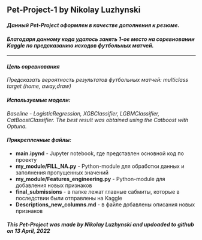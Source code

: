 ## Pet-Project-1 by Nikolay Luzhynski
<h4><i>Данный Pet-Project оформлен в качестве дополнения к резюме.</h4></i>
<h4><i>Благодаря данному кода удалось занять 1-ое место на соревновании Kaggle по предсказанию исходов футбольных матчей.</h4></i>
<hr/>
<h4><b><i>Цель соревнования</i></b></h4 ><i>Предсказать вероятность результатов футбольных матчей: multiclass target (home, away,draw)</i>
<h4><b><i>Используемые модели:</i></b></h4> <i> Baseline - LogisticRegression, XGBClassifier, LGBMClassifier, CatBoostClassifier. 
    The best result was obtained using the Catboost with Optuna.</i>
<h4><i>Прикрепленные файлы:</h4></i>
<ul>
  <li><b>main.ipynd</b> - Jupyter notebook, где представлен основной код по проекту</li>
  <li><b>my_module/FILL_NA.py</b> - Python-module для обработки данных и заполнения пропущенных значений</li>
  <li><b>my_module/Features_engineering.py</b> - Python-module для добавления новых признаков</li>
  <li><b>final_submissions</b> - в папке лежат главные сабмиты, которые в последствии были отправлены на Kaggle</li>
  <li><b>Descriptions_new_columns.md</b> - в файле добавлены описания новых признаков</li>
</ul>

<h5><i>This Pet-Project was made by Nikolay Luzhynski and updoaded to github on 13 April, 2022<h5><i>
